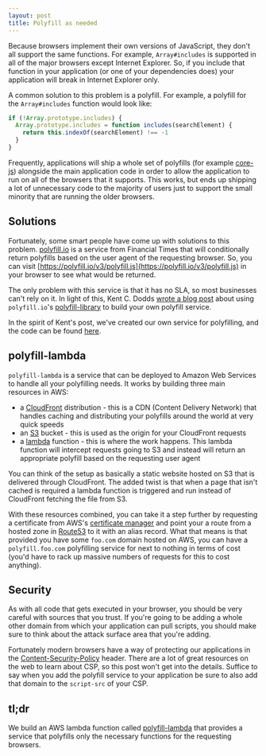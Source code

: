 ```yaml
---
layout: post
title: Polyfill as needed
---
```


Because browsers implement their own versions of JavaScript, they don't all support the same functions. For example, `Array#includes` is supported in all of the major browsers except Internet Explorer. So, if you include that function in your application (or one of your dependencies does) your application will break in Internet Explorer only.

A common solution to this problem is a polyfill. For example, a polyfill for the `Array#includes` function would look like:

```javascript
if (!Array.prototype.includes) {
  Array.prototype.includes = function includes(searchElement) {
    return this.indexOf(searchElement) !== -1
  }
}
```

Frequently, applications will ship a whole set of polyfills (for example [core-js](https://www.npmjs.com/package/core-js)) alongside the main application code in order to allow the application to run on all of the browsers that it supports. This works, but ends up shipping a lot of unnecessary code to the majority of users just to support the small minority that are running the older browsers.

## Solutions

Fortunately, some smart people have come up with solutions to this problem. [polyfill.io](https://polyfill.io/v3/) is a service from Financial Times that will conditionally return polyfills based on the user agent of the requesting browser. So, you can visit [https://polyfill.io/v3/polyfill.js](https://polyfill.io/v3/polyfill.js) in your browser to see what would be returned.

The only problem with this service is that it has no SLA, so most businesses can't rely on it. In light of this, Kent C. Dodds [wrote a blog post](https://kentcdodds.com/blog/polyfill-as-needed-with-polyfill-service) about using `polyfill.io`'s [polyfill-library](https://github.com/Financial-Times/polyfill-library) to build your own polyfill service.

In the spirit of Kent's post, we've created our own service for polyfilling, and the code can be found [here](https://github.com/CultureHQ/polyfill-lambda).

## polyfill-lambda

`polyfill-lambda` is a service that can be deployed to Amazon Web Services to handle all your polyfilling needs. It works by building three main resources in AWS:

- a [CloudFront](https://aws.amazon.com/cloudfront/) distribution - this is a CDN (Content Delivery Network) that handles caching and distributing your polyfills around the world at very quick speeds
- an [S3](https://aws.amazon.com/s3/) bucket - this is used as the origin for your CloudFront requests
- a [lambda](https://aws.amazon.com/lambda/) function - this is where the work happens. This lambda function will intercept requests going to S3 and instead will return an appropriate polyfill based on the requesting user agent

You can think of the setup as basically a static website hosted on S3 that is delivered through CloudFront. The added twist is that when a page that isn't cached is required a lambda function is triggered and run instead of CloudFront fetching the file from S3.

With these resources combined, you can take it a step further by requesting a certificate from AWS's [certificate manager](https://aws.amazon.com/certificate-manager/) and point your a route from a hosted zone in [Route53](https://aws.amazon.com/route53/) to it with an alias record. What that means is that provided you have some `foo.com` domain hosted on AWS, you can have a `polyfill.foo.com` polyfilling service for next to nothing in terms of cost (you'd have to rack up massive numbers of requests for this to cost anything).

## Security

As with all code that gets executed in your browser, you should be very careful with sources that you trust. If you're going to be adding a whole other domain from which your application can pull scripts, you should make sure to think about the attack surface area that you're adding.

Fortunately modern browsers have a way of protecting our applications in the [Content-Security-Policy](https://scotthelme.co.uk/content-security-policy-an-introduction/) header. There are a lot of great resources on the web to learn about CSP, so this post won't get into the details. Suffice to say when you add the polyfill service to your application be sure to also add that domain to the `script-src` of your CSP.

## tl;dr

We build an AWS lambda function called [polyfill-lambda](https://github.com/CultureHQ/polyfill-lambda) that provides a service that polyfills only the necessary functions for the requesting browsers.
